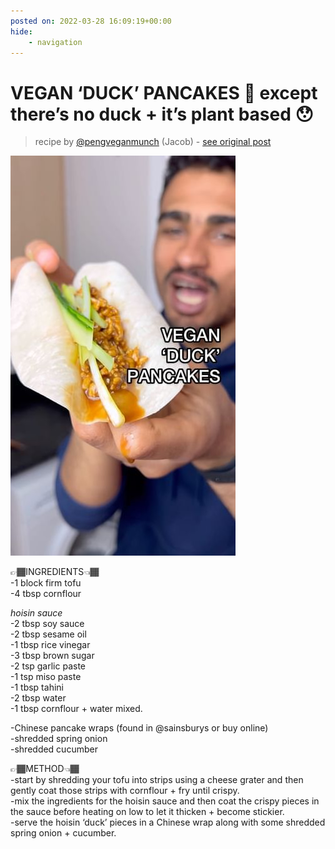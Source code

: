 ```yaml
---
posted on: 2022-03-28 16:09:19+00:00
hide:
    - navigation
---
```


# VEGAN ‘DUCK’ PANCAKES 🦆 except there’s no duck + it’s plant based 😯  

> recipe by [@pengveganmunch](https://www.instagram.com/pengveganmunch/) 
(Jacob) - [see original post](https://instagram.com/p/Cbp0xZiqD7D)

![](../img/pengveganmunch_28-03-2022_1603.png)

  
👉🏾INGREDIENTS👈🏾   
-1 block firm tofu  
-4 tbsp cornflour   
  
*hoisin sauce*  
-2 tbsp soy sauce  
-2 tbsp sesame oil  
-1 tbsp rice vinegar   
-3 tbsp brown sugar  
-2 tsp garlic paste  
-1 tsp miso paste  
-1 tbsp tahini  
-2 tbsp water  
-1 tbsp cornflour + water mixed.  
   
-Chinese pancake wraps (found in @sainsburys or buy online)  
-shredded spring onion   
-shredded cucumber   
  
👉🏾METHOD👈🏾   
-start by shredding your tofu into strips using a cheese grater and then gently coat those strips with cornflour + fry until crispy.  
-mix the ingredients for the hoisin sauce and then coat the crispy pieces in the sauce before heating on low to let it thicken + become stickier.  
-serve the hoisin ‘duck’ pieces in a Chinese wrap along with some shredded spring onion + cucumber.   